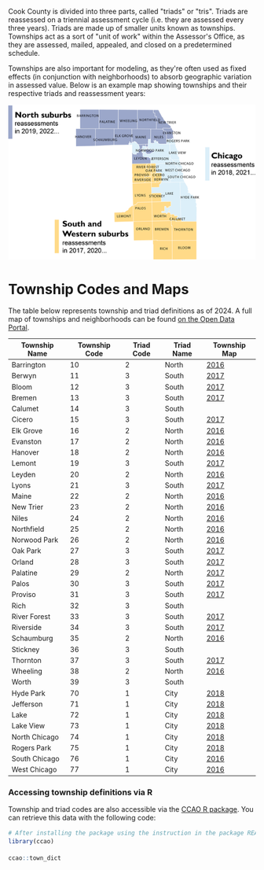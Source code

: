 Cook County is divided into three parts, called "triads" or "tris". Triads are reassessed on a triennial assessment cycle (i.e. they are assessed every three years). Triads are made up of smaller units known as townships. Townships act as a sort of "unit of work" within the Assessor's Office, as they are assessed, mailed, appealed, and closed on a predetermined schedule.

Townships are also important for modeling, as they're often used as fixed effects (in conjunction with neighborhoods) to absorb geographic variation in assessed value. Below is an example map showing townships and their respective triads and reassessment years:

![](townships-map.png)

# Township Codes and Maps

The table below represents township and triad definitions as of 2024. A full map of townships and neighborhoods can be found [on the Open Data Portal](https://datacatalog.cookcountyil.gov/Property-Taxation/Assessor-Neighborhood-Map/8m2y-nirh).

|Township Name|Township Code|Triad Code|Triad Name|Township Map                                  |
|-------------|-------------|----------|----------|----------------------------------------------|
|Barrington   |10           |2         |North     | [2016](./townships/Barrington-2016.pdf)      |
|Berwyn       |11           |3         |South     | [2017](./townships/Berwyn-2017.pdf)          |
|Bloom        |12           |3         |South     | [2017](./townships/Bloom-2017.pdf)           |
|Bremen       |13           |3         |South     | [2017](./townships/Bremen-2017.pdf)          |
|Calumet      |14           |3         |South     |                                              |
|Cicero       |15           |3         |South     | [2017](./townships/Cicero-2017.pdf)          |
|Elk Grove    |16           |2         |North     | [2016](./townships/Elk-Grove-2016.pdf)       |
|Evanston     |17           |2         |North     | [2016](./townships/Evanston-2016.pdf)        |
|Hanover      |18           |2         |North     | [2016](./townships/Hanover-2016.pdf)         |
|Lemont       |19           |3         |South     | [2017](./townships/Lemont-2017.pdf)          |
|Leyden       |20           |2         |North     | [2016](./townships/Leyden-2016.pdf)          |
|Lyons        |21           |3         |South     | [2017](./townships/Lyons-2017.pdf)           |
|Maine        |22           |2         |North     | [2016](./townships/Maine-2016.pdf)           |
|New Trier    |23           |2         |North     | [2016](./townships/New-Trier-2016.pdf)       |
|Niles        |24           |2         |North     | [2016](./townships/Niles-2016.pdf)           |
|Northfield   |25           |2         |North     | [2016](./townships/Northfield-2016.pdf)      |
|Norwood Park |26           |2         |North     | [2016](./townships/Norwood-Park-2016.pdf)    |
|Oak Park     |27           |3         |South     | [2017](./townships/Oak-Park-2017.pdf)        |
|Orland       |28           |3         |South     | [2017](./townships/Orland-2017.pdf)          |
|Palatine     |29           |2         |North     | [2017](./townships/Palatine-2016.pdf)        |
|Palos        |30           |3         |South     | [2017](./townships/Palos-2017.pdf)           |
|Proviso      |31           |3         |South     | [2017](./townships/Proviso-2017.pdf)         |
|Rich         |32           |3         |South     |                                              |
|River Forest |33           |3         |South     | [2017](./townships/River-Forest-2017.pdf)    |
|Riverside    |34           |3         |South     | [2017](./townships/Riverside-2017.pdf)       |
|Schaumburg   |35           |2         |North     | [2016](./townships/Schaumburg-2016.pdf)      |
|Stickney     |36           |3         |South     |                                              |
|Thornton     |37           |3         |South     | [2017](./townships/Thornton-2017.pdf)        |
|Wheeling     |38           |2         |North     | [2016](./townships/Wheeling-2016.pdf)        |
|Worth        |39           |3         |South     |                                              |
|Hyde Park    |70           |1         |City      | [2018](./townships/Hyde-Park-2018.pdf)       |
|Jefferson    |71           |1         |City      | [2018](./townships/Jefferson-2018.pdf)       |
|Lake         |72           |1         |City      | [2018](./townships/Lake-2018.pdf)            |
|Lake View    |73           |1         |City      | [2018](./townships/Lakeview-2018.pdf)        |
|North Chicago|74           |1         |City      | [2018](./townships/North-Chicago-2018.pdf)   |
|Rogers Park  |75           |1         |City      | [2018](./townships/Rogers-Park-2018.pdf)     |
|South Chicago|76           |1         |City      | [2016](./townships/South-Chicago-2016.pdf)   |
|West Chicago |77           |1         |City      | [2016](./townships/West-Chicago-2016.pdf)    |

### Accessing township definitions via R

Township and triad codes are also accessible via the [CCAO R package](https://github.com/ccao-data/ccao). You can retrieve this data with the following code:

```r
# After installing the package using the instruction in the package README, load the ccao library
library(ccao)

ccao::town_dict
```
